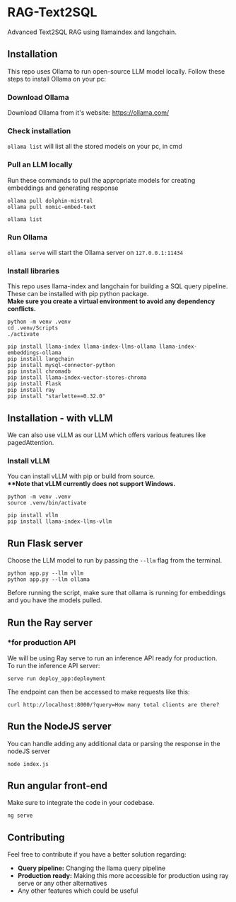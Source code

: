 # RAG-Text2SQL
Advanced Text2SQL RAG using llamaindex and langchain.

## Installation
This repo uses Ollama to run open-source LLM model locally. Follow these steps to install Ollama on your pc:
### Download Ollama 
Download Ollama from it's website: https://ollama.com/
### Check installation
```ollama list``` will list all the stored models on your pc, in cmd
### Pull an LLM locally
Run these commands to pull the appropriate models for creating embeddings and generating response
```
ollama pull dolphin-mistral
ollama pull nomic-embed-text

ollama list
```
### Run Ollama
``ollama serve`` will start the Ollama server on ``127.0.0.1:11434``

### Install libraries
This repo uses llama-index and langchain for building a SQL query pipeline. These can be installed with pip python package.<br>
<b>Make sure you create a virtual environment to avoid any dependency conflicts.</b>
```
python -m venv .venv
cd .venv/Scripts
./activate

pip install llama-index llama-index-llms-ollama llama-index-embeddings-ollama
pip install langchain
pip install mysql-connector-python
pip install chromadb
pip install llama-index-vector-stores-chroma
pip install Flask
pip install ray
pip install "starlette==0.32.0"
```

## Installation - with vLLM
We can also use vLLM as our LLM which offers various features like pagedAttention.
### Install vLLM
You can install vLLM with pip or build from source.<br>
<b>**Note that vLLM currently does not support Windows.</b>
```
python -m venv .venv
source .venv/bin/activate

pip install vllm
pip install llama-index-llms-vllm
```

## Run Flask server 
Choose the LLM model to run by passing the ``--llm`` flag from the terminal.<br>
```
python app.py --llm vllm
python app.py --llm ollama
```
Before running the script, make sure that ollama is running for embeddings and you have the models pulled.

## Run the Ray server
### *for production API 
We will be using Ray serve to run an inference API ready for production.<br>
To run the inference API server:
```
serve run deploy_app:deployment
```
The endpoint can then be accessed to make requests like this:
```
curl http://localhost:8000/?query=How many total clients are there?
```

## Run the NodeJS server
You can handle adding any additional data or parsing the response in the nodeJS server
```
node index.js
```
## Run angular front-end
Make sure to integrate the code in your codebase.
```
ng serve
```

## Contributing
Feel free to contribute if you have a better solution regarding:
<ul>
  <li><b>Query pipeline:</b> Changing the llama query pipeline</li>
  <li><b>Production ready:</b> Making this more accessible for production using ray serve or any other alternatives</li>
  <li>Any other features which could be useful</li>
</ul>

